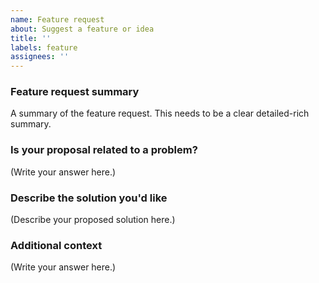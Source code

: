 ```yaml
---
name: Feature request
about: Suggest a feature or idea
title: ''
labels: feature
assignees: ''
---
```


### Feature request summary

A summary of the feature request. This needs to be a clear detailed-rich summary.

### Is your proposal related to a problem?

<!--
  Provide a clear and concise description of what the problem is.
  For example, "I'm always frustrated when..."
-->

(Write your answer here.)

### Describe the solution you'd like

<!--
  Provide a clear and concise description of what you want to happen.
-->

(Describe your proposed solution here.)

### Additional context

<!--
  Is there anything else you can add about the proposal?
  You might want to link to related issues here, if you haven't already.
-->

(Write your answer here.)
